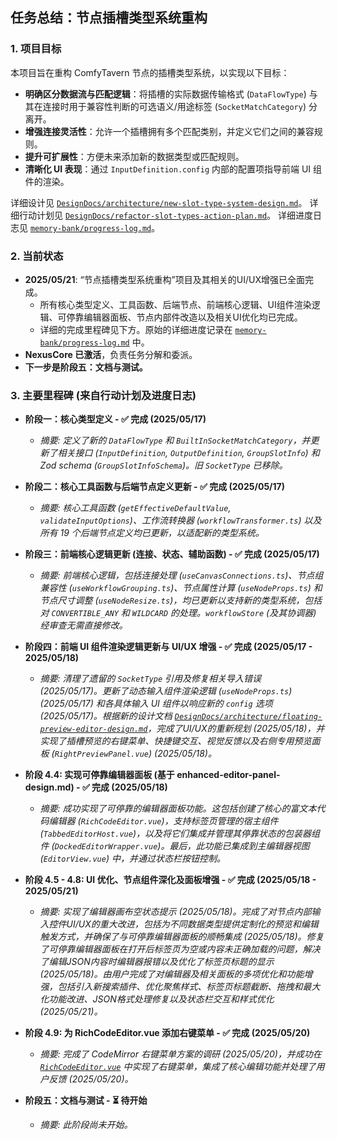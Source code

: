 ## 任务总结：节点插槽类型系统重构

### 1. 项目目标

本项目旨在重构 ComfyTavern 节点的插槽类型系统，以实现以下目标：

- **明确区分数据流与匹配逻辑**：将插槽的实际数据传输格式 (`DataFlowType`) 与其在连接时用于兼容性判断的可选语义/用途标签 (`SocketMatchCategory`) 分离开。
- **增强连接灵活性**：允许一个插槽拥有多个匹配类别，并定义它们之间的兼容规则。
- **提升可扩展性**：方便未来添加新的数据类型或匹配规则。
- **清晰化 UI 表现**：通过 `InputDefinition.config` 内部的配置项指导前端 UI 组件的渲染。

详细设计见 [`DesignDocs/architecture/new-slot-type-system-design.md`](../DesignDocs/architecture/new-slot-type-system-design.md)。
详细行动计划见 [`DesignDocs/refactor-slot-types-action-plan.md`](../DesignDocs/refactor-slot-types-action-plan.md)。
详细进度日志见 [`memory-bank/progress-log.md`](./progress-log.md)。

### 2. 当前状态

- **2025/05/21**: “节点插槽类型系统重构”项目及其相关的UI/UX增强已全面完成。
  - 所有核心类型定义、工具函数、后端节点、前端核心逻辑、UI组件渲染逻辑、可停靠编辑器面板、节点内部件改造以及相关UI优化均已完成。
  - 详细的完成里程碑见下方。原始的详细进度记录在 [`memory-bank/progress-log.md`](./progress-log.md) 中。
- **NexusCore 已激活**，负责任务分解和委派。
- **下一步是阶段五：文档与测试。**

### 3. 主要里程碑 (来自行动计划及进度日志)

- **阶段一：核心类型定义 - ✅ 完成 (2025/05/17)**
  - _摘要: 定义了新的 `DataFlowType` 和 `BuiltInSocketMatchCategory`，并更新了相关接口 (`InputDefinition`, `OutputDefinition`, `GroupSlotInfo`) 和 Zod schema (`GroupSlotInfoSchema`)。旧 `SocketType` 已移除。_

- **阶段二：核心工具函数与后端节点定义更新 - ✅ 完成 (2025/05/17)**
  - _摘要: 核心工具函数 (`getEffectiveDefaultValue`, `validateInputOptions`)、工作流转换器 (`workflowTransformer.ts`) 以及所有 19 个后端节点定义均已更新，以适配新的类型系统。_

- **阶段三：前端核心逻辑更新 (连接、状态、辅助函数) - ✅ 完成 (2025/05/17)**
  - _摘要: 前端核心逻辑，包括连接处理 (`useCanvasConnections.ts`)、节点组兼容性 (`useWorkflowGrouping.ts`)、节点属性计算 (`useNodeProps.ts`) 和节点尺寸调整 (`useNodeResize.ts`)，均已更新以支持新的类型系统，包括对 `CONVERTIBLE_ANY` 和 `WILDCARD` 的处理。`workflowStore` (及其协调器) 经审查无需直接修改。_

- **阶段四：前端 UI 组件渲染逻辑更新与 UI/UX 增强 - ✅ 完成 (2025/05/17 - 2025/05/18)**
  - _摘要: 清理了遗留的 `SocketType` 引用及修复相关导入错误 (2025/05/17)。更新了动态输入组件渲染逻辑 (`useNodeProps.ts`) (2025/05/17) 和各具体输入 UI 组件以响应新的 `config` 选项 (2025/05/17)。根据新的设计文档 [`DesignDocs/architecture/floating-preview-editor-design.md`](../DesignDocs/architecture/floating-preview-editor-design.md)，完成了UI/UX的重新规划 (2025/05/18)，并实现了插槽预览的右键菜单、快捷键交互、视觉反馈以及右侧专用预览面板 (`RightPreviewPanel.vue`) (2025/05/18)。_

- **阶段 4.4: 实现可停靠编辑器面板 (基于 enhanced-editor-panel-design.md) - ✅ 完成 (2025/05/18)**
  - _摘要: 成功实现了可停靠的编辑器面板功能。这包括创建了核心的富文本代码编辑器 (`RichCodeEditor.vue`)，支持标签页管理的宿主组件 (`TabbedEditorHost.vue`)，以及将它们集成并管理其停靠状态的包装器组件 (`DockedEditorWrapper.vue`)。最后，此功能已集成到主编辑器视图 (`EditorView.vue`) 中，并通过状态栏按钮控制。_

- **阶段 4.5 - 4.8: UI 优化、节点组件深化及面板增强 - ✅ 完成 (2025/05/18 - 2025/05/21)**
  - _摘要: 实现了编辑器画布空状态提示 (2025/05/18)。完成了对节点内部输入控件UI/UX的重大改进，包括为不同数据类型提供定制化的预览和编辑触发方式，并确保了与可停靠编辑器面板的顺畅集成 (2025/05/18)。修复了可停靠编辑器面板在打开后标签页为空或内容未正确加载的问题，解决了编辑JSON内容时编辑器报错以及优化了标签页标题的显示 (2025/05/18)。由用户完成了对编辑器及相关面板的多项优化和功能增强，包括引入新搜索插件、优化聚焦样式、标签页标题截断、拖拽和最大化功能改进、JSON格式处理修复以及状态栏交互和样式优化 (2025/05/21)。_

- **阶段 4.9: 为 RichCodeEditor.vue 添加右键菜单 - ✅ 完成 (2025/05/20)**
  - _摘要: 完成了 CodeMirror 右键菜单方案的调研 (2025/05/20)，并成功在 [`RichCodeEditor.vue`](../apps/frontend-vueflow/src/components/common/RichCodeEditor.vue) 中实现了右键菜单，集成了核心编辑功能并处理了用户反馈 (2025/05/20)。_

- **阶段五：文档与测试 - ⏳ 待开始**
  - _摘要: 此阶段尚未开始。_
